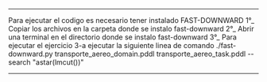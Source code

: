 **************************************************************************
Para ejecutar el codigo es necesario tener instalado FAST-DOWNWARD
1°_ Copiar los archivos en la carpeta donde se instalo fast-downward
2°_ Abrir una terminal en el directorio donde se instalo fast-downward
3°_ Para ejecutar el ejercicio 3-a ejecutar la siguiente linea de comando 
	./fast-downward.py transporte_aereo_domain.pddl transporte_aereo_task.pddl --search "astar(lmcut())"
**************************************************************************

